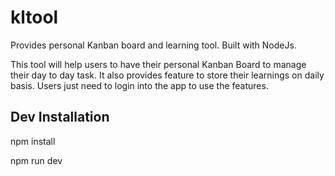 # kltool
Provides personal Kanban board and learning tool. Built with NodeJs.

This tool will help users to have their personal Kanban Board to manage their day to day task.
It also provides feature to store their learnings on daily basis.
Users just need to login into the app to use the features.

## Dev Installation
npm install

npm run dev
